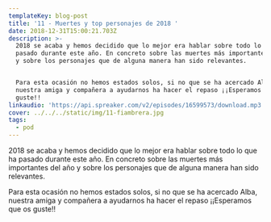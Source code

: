 ```yaml
---
templateKey: blog-post
title: '11 - Muertes y top personajes de 2018 '
date: 2018-12-31T15:00:21.703Z
description: >-
  2018 se acaba y hemos decidido que lo mejor era hablar sobre todo lo que ha
  pasado durante este año. En concreto sobre las muertes más importantes del año
  y sobre los personajes que de alguna manera han sido relevantes. 


  Para esta ocasión no hemos estados solos, si no que se ha acercado Alba,
  nuestra amiga y compañera a ayudarnos ha hacer el repaso ¡¡Esperamos que os
  guste!!
linkaudio: 'https://api.spreaker.com/v2/episodes/16599573/download.mp3'
cover: ../../../static/img/11-fiambrera.jpg
tags:
  - pod
---
```

2018 se acaba y hemos decidido que lo mejor era hablar sobre todo lo que ha pasado durante este año. En concreto sobre las muertes más importantes del año y sobre los personajes que de alguna manera han sido relevantes. 



Para esta ocasión no hemos estados solos, si no que se ha acercado Alba, nuestra amiga y compañera a ayudarnos ha hacer el repaso ¡¡Esperamos que os guste!!
